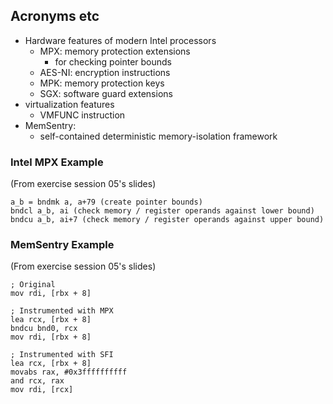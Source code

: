 ## Acronyms etc
- Hardware features of modern Intel processors
	- MPX: memory protection extensions
		- for checking pointer bounds
	- AES-NI: encryption instructions
	- MPK: memory protection keys
	- SGX: software guard extensions
- virtualization features
	- VMFUNC instruction
- MemSentry:
	- self-contained deterministic memory-isolation framework

### Intel MPX Example
(From exercise session 05's slides)
``` 
a_b = bndmk a, a+79 (create pointer bounds)
bndcl a_b, ai (check memory / register operands against lower bound)
bndcu a_b, ai+7 (check memory / register operands against upper bound)
```

### MemSentry Example
(From exercise session 05's slides)
``` 
; Original
mov rdi, [rbx + 8] 

; Instrumented with MPX
lea rcx, [rbx + 8]
bndcu bnd0, rcx 
mov rdi, [rbx + 8]

; Instrumented with SFI
lea rcx, [rbx + 8]
movabs rax, #0x3ffffffffff
and rcx, rax
mov rdi, [rcx]
```